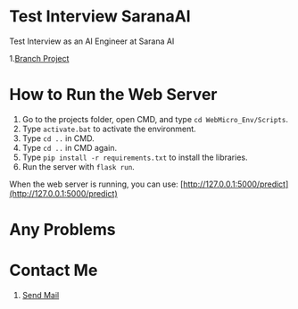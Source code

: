 # Test Interview SaranaAI
Test Interview as an AI Engineer at Sarana AI

1.[Branch Project](https://github.com/AnandaRauf/TestInterview_SaranaAI/tree/master)

# How to Run the Web Server

1. Go to the projects folder, open CMD, and type `cd WebMicro_Env/Scripts`.
2. Type `activate.bat` to activate the environment.
3. Type `cd ..` in CMD.
4. Type `cd ..` in CMD again.
5. Type `pip install -r requirements.txt` to install the libraries.
6. Run the server with `flask run`.

When the web server is running, you can use: [http://127.0.0.1:5000/predict](http://127.0.0.1:5000/predict)

# Any Problems

# Contact Me
1. [Send Mail](mailto:anandaraufm@gmail.com)


